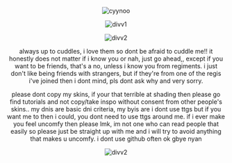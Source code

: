 <p align="center"> <img src= "https://64.media.tumblr.com/86416a526e1434465c8f0189624eb29c/3e1c4115d43cbed4-e7/s1280x1920/efa195402078b5414cbda917a766d5d34b91e13a.pnj" alt="cyynoo" />
<p align="center"> <img src= "https://64.media.tumblr.com/ab38dc134bd76f525b7bd7c49cbba056/fd041819d793f8d8-bc/s2048x3072/411ba5d2ca3c444ed11410fa47778735778daa72.pnj" alt="divv1" />

<p align="center"> <img src= "https://64.media.tumblr.com/87bcdd8f53babb31ef0bdf8db14a749a/c1bdcff10f74c583-62/s400x600/0fc21c74e81a754b8129357d05a3cd883f3fc29e.pnj" alt="divv2" />
<p align="center">always up to cuddles, i love them so dont be afraid to cuddle me!! it honestly does not matter if i know you or nah, just go ahead,, except if you want to be friends, that's a no, unless i know you from regiments. i just don't like being friends with strangers, but if they're from one of the regis i've joined then i dont mind, pls dont ask why and very sorry.

<p align="center">please dont copy my skins, if your that terrible at shading then please go find tutorials and not copy/take inspo without consent from other people's skins.. my dnis are basic dni criteria, my byis are i dont use ttgs but if you want me to then i could, you dont need to use ttgs around me. if i ever make you feel uncomfy then please lmk, im not one who can read people that easily so please just be straight up with me and i will try to avoid anything that makes u uncomfy. i dont use github often ok gbye nyan

<p align="center"> <img src= "https://64.media.tumblr.com/a3107970bd6c733357501a05ab566147/c1bdcff10f74c583-3a/s400x600/94006c8f6a690751b826456c81318d52b17a2891.pnj" alt="divv2" />

